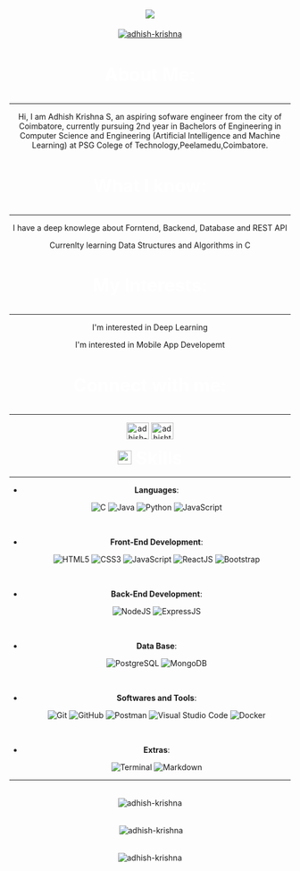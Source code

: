 <h1 align="center">
  <a href="https://git.io/typing-svg">
    <img src="https://readme-typing-svg.herokuapp.com/?lines=Hello,+There!+👋;I'm+Adhish+Krishna....;Nice+to+meet+you!&center=true&size=30">
  </a>
</h1>
<p align="center"> <a href="https://github.com/ryo-ma/github-profile-trophy"><img src="https://github-profile-trophy.vercel.app/?username=adhish-krishna" alt="adhish-krishna" /></a> </p>

<h3 align="center" style="font-size:2rem;color:white">About Me:</h3>
<hr>
<p align="center">
  Hi, I am Adhish Krishna S, an aspiring sofware engineer from the city of Coimbatore, currently pursuing 2nd year in Bachelors of Engineering in Computer Science and Engineering (Artificial Intelligence and Machine Learning) at PSG Colege of Technology,Peelamedu,Coimbatore.
</p>

<div width="100%" align="center">
<h3 align="center" style="font-size:2rem;color:white">What I know:</h3>
<hr>
  <p>I have a deep knowlege about Forntend, Backend, Database and REST API</p>
  <p>Currenlty learning Data Structures and Algorithms in C</p>
<h3 align="center" style="font-size:2rem;color:white">My Interests:</h3>
<hr>
  <p>I'm interested in Deep Learning</li>
  <p>I'm interested in Mobile App Developemt</p>
<div>

<h3 align="center" style="font-size:2rem;color:white">Connect with me:</h3>
<hr>
<p align="center">
<a href="https://linkedin.com/in/adhish-krishna-a06844298" target="blank"><img align="center" src="https://raw.githubusercontent.com/rahuldkjain/github-profile-readme-generator/master/src/images/icons/Social/linked-in-alt.svg" alt="adhish-krishna-a06844298" height="30" width="40" /></a>
<a href="https://www.leetcode.com/adhishthesak" target="blank"><img align="center" src="https://raw.githubusercontent.com/rahuldkjain/github-profile-readme-generator/master/src/images/icons/Social/leet-code.svg" alt="adhishthesak" height="30" width="40" /></a>
</p>
<img src="https://media2.giphy.com/media/QssGEmpkyEOhBCb7e1/giphy.gif?cid=ecf05e47a0n3gi1bfqntqmob8g9aid1oyj2wr3ds3mg700bl&rid=giphy.gif" width ="25"><b style="font-size:2rem;color:white"> Skills</b>
<hr>
<p align="center">
  
- **Languages**:
 
    ![C](https://img.shields.io/badge/C%20-%232370ED.svg?style=for-the-badge&logo=c&logoColor=white)
    ![Java](https://img.shields.io/badge/Java-ED8B00?style=for-the-badge&logo=openjdk&logoColor=white)
    ![Python](https://img.shields.io/badge/Python%20-%2314354C.svg?style=for-the-badge&logo=python&logoColor=white)
    ![JavaScript](https://img.shields.io/badge/JavaScript%20-%23F7DF1E.svg?style=for-the-badge&logo=javascript&logoColor=black)
<br>

- **Front-End Development**:
 
  ![HTML5](https://img.shields.io/badge/HTML5%20-%23E34F26.svg?style=for-the-badge&logo=html5&logoColor=white)
  ![CSS3](https://img.shields.io/badge/CSS%20-%231572B6.svg?style=for-the-badge&logo=css3&logoColor=white)
  ![JavaScript](https://img.shields.io/badge/JavaScript%20-%23F7DF1E.svg?style=for-the-badge&logo=javascript&logoColor=black)
  ![ReactJS](https://img.shields.io/badge/-ReactJs-61DAFB?logo=react&logoColor=white&style=for-the-badge)
  ![Bootstrap](https://img.shields.io/badge/Bootstrap-563D7C?style=for-the-badge&logo=bootstrap&logoColor=white)
<br>

- **Back-End Development**:
 
    ![NodeJS](https://img.shields.io/badge/node.js-6DA55F?style=for-the-badge&logo=node.js&logoColor=white)
    ![ExpressJS](https://img.shields.io/badge/Express%20js-000000?style=for-the-badge&logo=express&logoColor=white)
<br>

- **Data Base**:
  
    ![PostgreSQL](https://img.shields.io/badge/postgresql-4169e1?style=for-the-badge&logo=postgresql&logoColor=white)
    ![MongoDB](https://img.shields.io/badge/-MongoDB-13aa52?style=for-the-badge&logo=mongodb&logoColor=white)
<br>

- **Softwares and Tools**:
  
    ![Git](https://img.shields.io/badge/git-%23F05033.svg?style=for-the-badge&logo=git&logoColor=white)
    ![GitHub](https://img.shields.io/badge/github-%23121011.svg?style=for-the-badge&logo=github&logoColor=white)
    ![Postman](https://img.shields.io/badge/Postman-FF6C37?style=for-the-badge&logo=Postman&logoColor=white)
    ![Visual Studio Code](https://img.shields.io/badge/Visual%20Studio%20Code-0078d7.svg?style=for-the-badge&logo=visual-studio-code&logoColor=white)
    ![Docker](https://img.shields.io/badge/docker-%230db7ed.svg?style=for-the-badge&logo=docker&logoColor=white)
<br>

- **Extras**:
 
    ![Terminal](https://img.shields.io/badge/Terminal-%23054020?style=for-the-badge&logo=gnu-bash&logoColor=white)
    ![Markdown](https://img.shields.io/badge/markdown-%23000000.svg?style=for-the-badge&logo=markdown&logoColor=white)
</p>
<hr>

<p style="display:flex;justify-content:center;margin-bottom:2rem;margin-top:2rem;"><img align="center" src="https://github-readme-stats.vercel.app/api/top-langs?username=Adhish-Krishna&show_icons=true&locale=en&layout=compact" alt="adhish-krishna" /></p>

<p style="display:flex;justify-content:center;margin-bottom:2rem">&nbsp;<img align="center" src="https://github-readme-stats.vercel.app/api?username=adhish-krishna&show_icons=true&locale=en" alt="adhish-krishna" /></p>

<p style="display:flex;justify-content:center"><img align="center" src="https://github-readme-streak-stats.herokuapp.com/?user=adhish-krishna&" alt="adhish-krishna" /></p>
